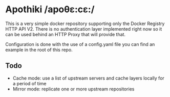 # Apothiki /apoθε:cε:/

This is a very simple docker repository supporting only the Docker Registry HTTP API V2. There is no
authentication layer implemented right now so it can be used behind an HTTP Proxy that will provide that.

Configuration is done with the use of a config.yaml file you can find an example in the root of this repo.

## Todo
- Cache mode: use a list of upstream servers and cache layers locally for a period of time
- Mirror mode: replicate one or more upstream repositories